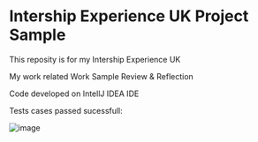 # Intership Experience UK Project Sample
This reposity is for my Intership Experience UK

My work related Work Sample Review & Reflection

Code developed on IntellJ IDEA IDE

Tests cases passed sucessfull:

![image](https://user-images.githubusercontent.com/3922089/124113487-1ecdf980-da31-11eb-95b4-d0c70edd1901.png)

